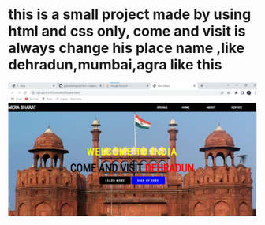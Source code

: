 # this is a small project made by using html and css only, come and visit is  always  change his place name ,like dehradun,mumbai,agra like this
![alt](redfort.png)